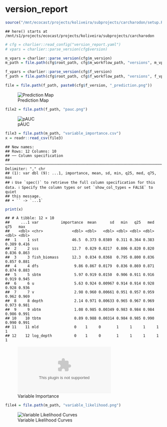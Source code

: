 version_report
================

``` r
source("/mnt/ecocast/projects/koliveira/subprojects/carcharodon/setup.R")
```

    ## here() starts at /mnt/s1/projects/ecocast/projects/koliveira/subprojects/carcharodon

``` r
# cfg = charlier::read_config("version_report.yaml")
# vpars = charlier::parse_version(cfg$version)

m_vpars = charlier::parse_version(cfg$m_version)
m_path = file.path(cfg$root_path, cfg$m_workflow_path, "versions", m_vpars[["major"]], m_vpars[["minor"]], cfg$m_version)

f_vpars = charlier::parse_version(cfg$f_version)
f_path = file.path(cfg$root_path, cfg$f_workflow_path, "versions", f_vpars[["major"]], f_vpars[["minor"]], cfg$f_version)
```

``` r
file = file.path(f_path, paste0(cfg$f_version, "_prediction.png"))
```

<figure>
<img
src="/mnt/s1/projects/ecocast/projects/koliveira/subprojects/carcharodon/workflows/forecast_workflow/versions/v01/0004/v01.0004.03/v01.0004.03_prediction.png"
alt="Prediction Map" />
<figcaption aria-hidden="true">Prediction Map</figcaption>
</figure>

``` r
file2 = file.path(f_path, "pauc.png")
```

<figure>
<img
src="/mnt/s1/projects/ecocast/projects/koliveira/subprojects/carcharodon/workflows/forecast_workflow/versions/v01/0004/v01.0004.03/pauc.png"
alt="pAUC" />
<figcaption aria-hidden="true">pAUC</figcaption>
</figure>

``` r
file3 = file.path(m_path, "variable_importance.csv")
x = readr::read_csv(file3)
```

    ## New names:
    ## Rows: 12 Columns: 10
    ## ── Column specification
    ## ──────────────────────────────────────────────────────────────────────────────────────────────────────────────────────── Delimiter: "," chr
    ## (1): var dbl (9): ...1, importance, mean, sd, min, q25, med, q75, max
    ## ℹ Use `spec()` to retrieve the full column specification for this data. ℹ Specify the column types or set `show_col_types = FALSE` to quiet
    ## this message.
    ## • `` -> `...1`

``` r
print(x)
```

    ## # A tibble: 12 × 10
    ##     ...1 var          importance  mean      sd   min   q25   med   q75   max
    ##    <dbl> <chr>             <dbl> <dbl>   <dbl> <dbl> <dbl> <dbl> <dbl> <dbl>
    ##  1     1 sst               46.5  0.373 0.0389  0.311 0.364 0.383 0.389 0.416
    ##  2     2 sss               12.7  0.829 0.0217  0.806 0.820 0.820 0.836 0.863
    ##  3     3 fish_biomass      12.3  0.834 0.0368  0.795 0.800 0.836 0.857 0.881
    ##  4     4 dfs                9.86 0.867 0.0179  0.836 0.869 0.871 0.874 0.883
    ##  5     5 sbtm               5.97 0.919 0.0150  0.906 0.911 0.916 0.919 0.945
    ##  6     6 u                  5.63 0.924 0.00967 0.914 0.914 0.928 0.928 0.936
    ##  7     7 v                  2.98 0.960 0.00661 0.951 0.957 0.959 0.962 0.969
    ##  8     8 depth              2.14 0.971 0.00633 0.965 0.967 0.969 0.973 0.981
    ##  9     9 xbtm               1.08 0.985 0.00349 0.983 0.984 0.984 0.986 0.991
    ## 10    10 tbtm               0.89 0.988 0.00314 0.984 0.985 0.990 0.990 0.991
    ## 11    11 mld                0    1     0       1     1     1     1     1    
    ## 12    12 log_depth          0    1     0       1     1     1     1     1

<figure>
<embed
src="/mnt/s1/projects/ecocast/projects/koliveira/subprojects/carcharodon/workflows/modeling_workflow/versions/v01/000/v01.000.03/variable_importance.csv" />
<figcaption aria-hidden="true">Variable Importance</figcaption>
</figure>

``` r
file4 = file.path(m_path, "variable_likelihood.png")
```

<figure>
<img
src="/mnt/s1/projects/ecocast/projects/koliveira/subprojects/carcharodon/workflows/modeling_workflow/versions/v01/000/v01.000.03/variable_likelihood.png"
alt="Variable Likelihood Curves" />
<figcaption aria-hidden="true">Variable Likelihood Curves</figcaption>
</figure>
